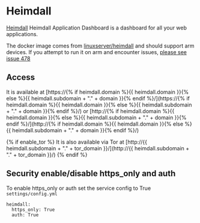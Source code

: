 # Heimdall

[Heimdall](https://heimdall.site/) Heimdall Application Dashboard is a dashboard for all your web applications.

The docker image comes from [linuxserver/heimdall](https://hub.docker.com/r/linuxserver/heimdall) and should support arm devices.
If you attempt to run it on arm and encounter issues,
[please see issue 478](https://github.com/VivumLaboratory/VivumLab/-/issues/478)

## Access

It is available at [https://{% if heimdall.domain %}{{ heimdall.domain }}{% else %}{{ heimdall.subdomain + "." + domain }}{% endif %}/](https://{% if heimdall.domain %}{{ heimdall.domain }}{% else %}{{ heimdall.subdomain + "." + domain }}{% endif %}/) or [http://{% if heimdall.domain %}{{ heimdall.domain }}{% else %}{{ heimdall.subdomain + "." + domain }}{% endif %}/](http://{% if heimdall.domain %}{{ heimdall.domain }}{% else %}{{ heimdall.subdomain + "." + domain }}{% endif %}/)

{% if enable_tor %}
It is also available via Tor at [http://{{ heimdall.subdomain + "." + tor_domain }}/](http://{{ heimdall.subdomain + "." + tor_domain }}/)
{% endif %}

## Security enable/disable https_only and auth

To enable https_only or auth set the service config to True
`settings/config.yml`

```
heimdall:
  https_only: True
  auth: True
```
